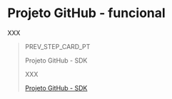 # Projeto GitHub - funcional 

XXX

> PREV_STEP_CARD_PT
>
> Projeto GitHub - SDK 
>
> XXX
>
> [Projeto GitHub - SDK](/developers/pt/docs/checkout-bricks-beta/additional-content/github-project-sdk)